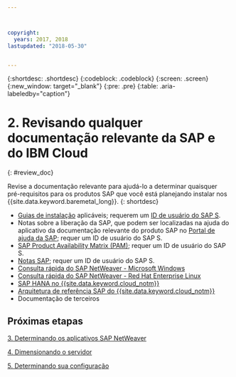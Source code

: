 ```yaml
---



copyright:
  years: 2017, 2018
lastupdated: "2018-05-30"


---
```


{:shortdesc: .shortdesc}
{:codeblock: .codeblock}
{:screen: .screen}
{:new_window: target="_blank"}
{:pre: .pre}
{:table: .aria-labeledby="caption"}


# 2. Revisando qualquer documentação relevante da SAP e do IBM Cloud
{: #review_doc}

Revise a documentação relevante para ajudá-lo a determinar quaisquer pré-requisitos para os produtos SAP que você está planejando instalar nos {{site.data.keyword.baremetal_long}}.
{: shortdesc}

  * [Guias de instalação](https://support.sap.com/software/installations.html) aplicáveis; requerem um [ID de usuário do SAP S](/docs/infrastructure/sap-netweaver/sap-index.html#getting-started).
  * Notas sobre a liberação da SAP, que podem ser localizadas na ajuda do aplicativo da documentação relevante do produto SAP no [Portal de ajuda da SAP](https://help.sap.com/); requer um ID de usuário do SAP S.
  * [SAP Product Availability Matrix (PAM)](https://apps.support.sap.com/sap/support/pam); requer um ID de usuário do SAP S.
  * [Notas SAP](https://support.sap.com/notes); requer um ID de usuário do SAP S.
  * [Consulta rápida do SAP NetWeaver - Microsoft Windows](https://console.bluemix.net/docs/infrastructure/sap-netweaver-ms-qrg/ms-index.html#getting-started)
  * [Consulta rápida do SAP NetWeaver - Red Hat Enterprise Linux](https://console.bluemix.net/docs/infrastructure/sap-netweaver-rhel-qrg/rhel-index.html#getting-started)
  * [SAP HANA no {{site.data.keyword.cloud_notm}}](https://console.bluemix.net/docs/infrastructure/sap-hana/hana-index.html#getting-started)
  * [Arquitetura de referência SAP do {{site.data.keyword.cloud_notm}}](https://console.bluemix.net/docs/infrastructure/sap-reference-architecture/sap-ra-index.html#getting-started)
  * Documentação de terceiros
  
## Próximas etapas
  
  [3. Determinando os aplicativos SAP NetWeaver](/docs/infrastructure/sap-netweaver/sap-determine-apps.html)
    
  [4. Dimensionando o servidor](/docs/infrastructure/sap-netweaver/sap-size-server.html)
    
  [5. Determinando sua configuração](/docs/infrastructure/sap-netweaver/sap-determine-configuration.html)

